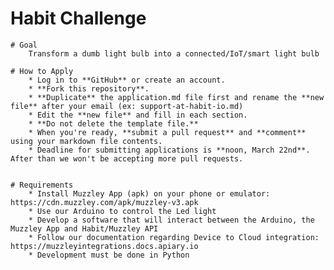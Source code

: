 # Habit Challenge
    # Goal
        Transform a dumb light bulb into a connected/IoT/smart light bulb

    # How to Apply
        * Log in to **GitHub** or create an account.
        * **Fork this repository**.
        * **Duplicate** the application.md file first and rename the **new file** after your email (ex: support-at-habit-io.md)
        * Edit the **new file** and fill in each section.
        * **Do not delete the template file.**
        * When you're ready, **submit a pull request** and **comment** using your markdown file contents.
        * Deadline for submitting applications is **noon, March 22nd**. After than we won't be accepting more pull requests.


    # Requirements
        * Install Muzzley App (apk) on your phone or emulator: https://cdn.muzzley.com/apk/muzzley-v3.apk
        * Use our Arduino to control the Led light
        * Develop a software that will interact between the Arduino, the Muzzley App and Habit/Muzzley API
        * Follow our documentation regarding Device to Cloud integration: https://muzzleyintegrations.docs.apiary.io
        * Development must be done in Python
